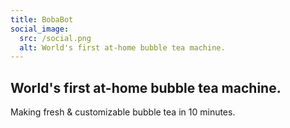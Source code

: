 ```yaml
---
title: BobaBot
social_image:
  src: /social.png
  alt: World's first at-home bubble tea machine.
---
```


<h2 class="font-extrabold text-4xl md:text-5xl">
  World's first at-home bubble tea machine. 
</h2>
<p class="text-xl md:text-2xl mt-3">
  Making fresh & customizable bubble tea in 10 minutes. <span class="inline-block"></span>
</p>
